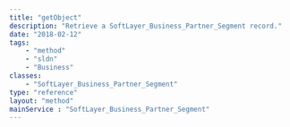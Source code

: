 ```yaml
---
title: "getObject"
description: "Retrieve a SoftLayer_Business_Partner_Segment record."
date: "2018-02-12"
tags:
    - "method"
    - "sldn"
    - "Business"
classes:
    - "SoftLayer_Business_Partner_Segment"
type: "reference"
layout: "method"
mainService : "SoftLayer_Business_Partner_Segment"
---
```

